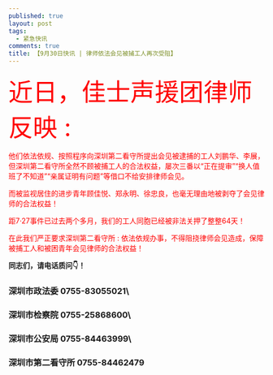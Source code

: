 ```yaml
---
published: true
layout: post
tags:
  - 紧急快讯
comments: true
title: 【9月30日快讯 | 律师依法会见被捕工人再次受阻】
---
```


<font color= 'red' size= "22px">近日，佳士声援团律师反映 :</font>

<font color= 'red'>他们依法依规、按照程序向深圳第二看守所提出会见被逮捕的工人刘鹏华、李展，但深圳第二看守所全然不顾被捕工人的合法权益，屡次三番以“正在提审”“换人值班了不知道”“亲属证明有问题”等借口不给安排律师会见。</font>

<font color= 'red'>而被监视居住的进步青年顾佳悦、郑永明、徐忠良，也毫无理由地被剥夺了会见律师的合法权益！</font>

<font color= 'red'> 距7·27事件已过去两个多月，我们的工人同胞已经被非法关押了整整64天！</font>

<font color= 'red'>在此我们严正要求深圳第二看守所 : 依法依规办事，不得阻挠律师会见造成，保障被捕工人和被困青年会见律师的合法权益！</font>

**同志们，请电话质问👇！**

### 深圳市政法委 0755-83055021\
### 深圳市检察院 0755-25868600\
### 深圳市公安局 0755-84463999\
### 深圳市第二看守所 0755-84462479
